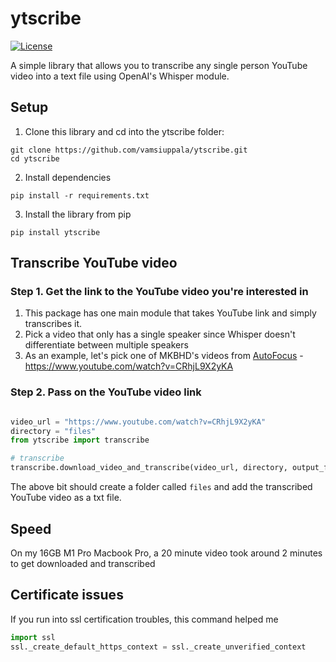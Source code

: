 # ytscribe

[![License](https://img.shields.io/badge/License-Apache_2.0-blue.svg)](https://opensource.org/licenses/Apache-2.0)

A simple library that allows you to transcribe any single person YouTube video into a text file using OpenAI's Whisper module. 

## Setup
1. Clone this library and cd into the ytscribe folder:
```
git clone https://github.com/vamsiuppala/ytscribe.git
cd ytscribe
```

2. Install dependencies
```
pip install -r requirements.txt
```

3. Install the library from pip
```
pip install ytscribe
```

## Transcribe YouTube video
### Step 1. Get the link to the YouTube video you're interested in
1. This package has one main module that takes YouTube link and simply transcribes it.
2. Pick a video that only has a single speaker since Whisper doesn't differentiate between multiple speakers
3. As an example, let's pick one of MKBHD's videos from [AutoFocus](https://www.youtube.com/@AutoFocus) - https://www.youtube.com/watch?v=CRhjL9X2yKA

### Step 2. Pass on the YouTube video link
```python

video_url = "https://www.youtube.com/watch?v=CRhjL9X2yKA"
directory = "files"
from ytscribe import transcribe

# transcribe
transcribe.download_video_and_transcribe(video_url, directory, output_filename = 'title', whisper_model = 'base')

```
The above bit should create a folder called ``files`` and add the transcribed YouTube video as a txt file. 

## Speed
On my 16GB M1 Pro Macbook Pro, a 20 minute video took around 2 minutes to get downloaded and transcribed

## Certificate issues
If you run into ssl certification troubles, this command helped me

``` python
import ssl
ssl._create_default_https_context = ssl._create_unverified_context
```
